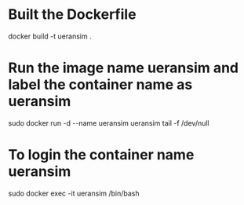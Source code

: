 # Built the Dockerfile
docker build -t ueransim .

# Run the image name ueransim and label the container name as ueransim
sudo docker run -d --name ueransim ueransim tail -f /dev/null

# To login the container name ueransim
sudo docker exec -it ueransim /bin/bash
